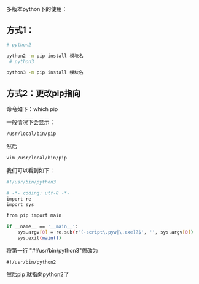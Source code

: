 多版本python下的使用：
## 方式1：
```bash
# python2

python2 -m pip install 模块名
 # python3

python3 -m pip install 模块名
```
##  方式2：更改pip指向
命令如下：which pip

一般情况下会显示：
```bash
/usr/local/bin/pip
```
然后 
```bash
vim /usr/local/bin/pip
```
我们可以看到如下：
```bash
#!/usr/bin/python3

# -*- coding: utf-8 -*-
import re
import sys

from pip import main

if __name__ == '__main__':
    sys.argv[0] = re.sub(r'(-script\.pyw|\.exe)?$', '', sys.argv[0])
    sys.exit(main())


```
将第一行 "#!/usr/bin/python3"修改为
```
#!/usr/bin/python2
```
然后pip 就指向python2了
